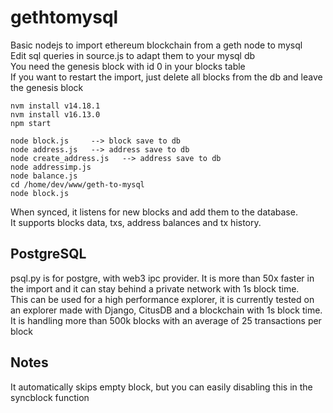 # gethtomysql
Basic nodejs to import ethereum blockchain from a geth node to mysql  
Edit sql queries in source.js to adapt them to your mysql db  
You need the genesis block with id 0 in your blocks table  
If you want to restart the import, just delete all blocks from the db and leave the genesis block
  
```
nvm install v14.18.1
nvm install v16.13.0
npm start

node block.js     --> block save to db
node address.js   --> address save to db
node create_address.js   --> address save to db
node addressimp.js
node balance.js
cd /home/dev/www/geth-to-mysql
node block.js
```

When synced, it listens for new blocks and add them to the database.  
It supports blocks data, txs, address balances and tx history. 

## PostgreSQL  

psql.py is for postgre, with web3 ipc provider. It is more than 50x faster in the import and it can stay behind a private network with 1s block time.  
This can be used for a high performance explorer, it is currently tested on an explorer made with Django, CitusDB and a blockchain with 1s block time. It is handling more than 500k blocks with an average of 25 transactions per block

## Notes
It automatically skips empty block, but you can easily disabling this in the syncblock function
